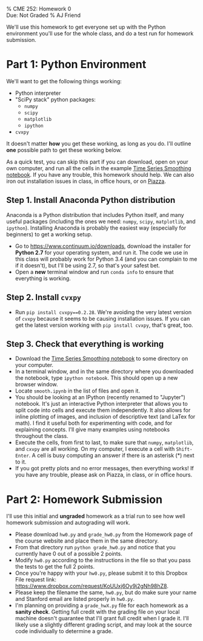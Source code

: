 % CME 252: Homework 0 \
  Due: Not Graded
% AJ Friend

We'll use this homework to get everyone set up with
the Python environment you'll use for the whole class,
and do a test run for homework submission.

# Part 1: Python Environment
We'll want to get the following things working:

- Python interpreter
- "SciPy stack" python packages:
    - `numpy`
    - `scipy`
    - `matplotlib`
    - `ipython`
- `cvxpy`

It doesn't matter **how** you get these working, as long as you do. I'll outline **one** possible path to get these working below.

As a quick test, you can skip this part if you can download, open on your own computer, and run all the cells in the example [Time Series Smoothing notebook](http://nbviewer.ipython.org/github/icme/cme252-optimization/blob/master/lectures/intro/smooth.ipynb). If you have any trouble,
this homework should help. We can also iron out installation issues
in class, in office hours, or on [Piazza](http://piazza.com/stanford/fall2015/cme252).

## Step 1. Install Anaconda Python distribution
Anaconda is a Python distribution that includes Python itself, and many useful packages (including the ones we need: `numpy`, `scipy`, `matplotlib`, and `ipython`). Installing Anaconda is probably the easiest way (especially for beginners) to get a working setup.

- Go to <https://www.continuum.io/downloads>, download the installer for **Python 2.7** for your operating system, and run it. The code we use in this class will probably work for Python 3.4 (and you can complain to me if it doesn't), but I'll be using 2.7, so that's your safest bet.
- Open a **new** terminal window and run `conda info` to ensure that everything is working.

## Step 2. Install `cvxpy`
- Run `pip install cvxpy==0.2.28`. We're avoiding the very latest version of `cvxpy` because it seems to be causing installation issues. If you can get the latest version working with `pip install cvxpy`, that's great, too.

## Step 3. Check that everything is working
- Download the [Time Series Smoothing notebook](http://nbviewer.ipython.org/github/icme/cme252-optimization/blob/master/lectures/intro/smooth.ipynb) to some directory on your computer.
- In a terminal window, and in the same directory where you downloaded the notebook, type `ipython notebook`. This should open up a new browser window.
- Locate `smooth.ipynb` in the list of files and open it.
- You should be looking at an IPython (recently renamed to "Jupyter") notebook. It's just an interactive Python interpreter that allows you to split code into cells and execute them independently. It also allows for inline plotting of images, and inclusion of descriptive text (and LaTex for math).
I find it useful both for experimenting with code, and for explaining concepts. I'll give many examples using notebooks throughout the class.
- Execute the cells, from first to last, to make sure that `numpy`, `matplotlib`, and `cxvpy` are all working. On my computer, I execute a cell with `Shift-Enter`. A cell is busy computing an answer if there is an asterisk (\*) next to it.
- If you got pretty plots and no error messages, then everything works! If you have any trouble, please ask on Piazza, in class, or in office hours.

# Part 2: Homework Submission
I'll use this initial and **ungraded** homework as a trial run to see how well homework submission and autograding will work.

- Please download `hw0.py` and `grade_hw0.py` from the Homework page of the course website and place them in the same directory.
- From that directory run `python grade_hw0.py` and notice that you currently have 0 out of a possible 2 points.
- Modify `hw0.py` according to the instructions in the file so that you pass
the tests to get the full 2 points.
- Once you're happy with your `hw0.py`, please submit it to this Dropbox File request link: <https://www.dropbox.com/request/KoUUxj6Oy9j2gNh98hZ8>.
- Please keep the filename the same, `hw0.py`, but do make sure your name
and Stanford email are listed properly in `hw0.py`.
- I'm planning on providing a `grade_hwX.py` file for each homework as a **sanity check**. Getting full credit with the grading file on your local machine
doesn't guarantee that I'll grant full credit when I grade it. I'll likely use a slightly different grading script, and may look at the source code individually to determine a grade. 
